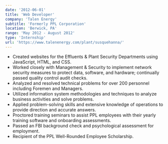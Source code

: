 ```yaml
---
date: '2012-06-01'
title: 'Web Developer'
company: 'Talen Energy'
subtitle: 'Formerly PPL Corporation'
location: 'Berwick, PA'
range: 'May 2012 - August 2012'
type: 'Internship'
url: 'https://www.talenenergy.com/plant/susquehanna/'
---
```


- Created websites for the Effluents & Plant Security Departments using JavaScript, HTML, and CSS.
- Worked closely with Management & Security to implement network security measures to protect data, software, and hardware; continually passed quality control audit checks.
- Analyzed and resolved technical problems for over 200 personnel including Foremen and Managers.
- Utilized information system methodologies and techniques to analyze business activities and solve problems.
- Applied problem-solving skills and extensive knowledge of operations to provide direction and accurate answers.
- Proctored training seminars to assist PPL employees with their yearly training software and onboarding assessments.
- Passed an FBI background check and psychological assessment for employment.
- Recipient of the PPL Well-Rounded Employee Scholarship.
